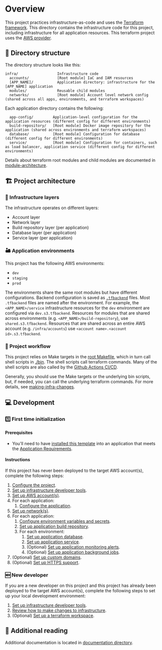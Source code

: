 # Overview

This project practices infrastructure-as-code and uses the [Terraform framework](https://www.terraform.io). This directory contains the infrastructure code for this project, including infrastructure for all application resources. This terraform project uses the [AWS provider](https://registry.terraform.io/providers/hashicorp/aws/latest/docs).

## 📂 Directory structure

The directory structure looks like this:

```text
infra/                  Infrastructure code
  accounts/             [Root module] IaC and IAM resources
  [APP_NAME]/           Application directory: infrastructure for the [APP_NAME] application
  modules/              Reusable child modules
  networks/             [Root module] Account level network config (shared across all apps, environments, and terraform workspaces)
```

Each application directory contains the following:

```text
  app-config/         Application-level configuration for the application resources (different config for different environments)
  build-repository/   [Root module] Docker image repository for the application (shared across environments and terraform workspaces)
  database/           [Root module] Configuration for database (different config for different environments)
  service/            [Root module] Configuration for containers, such as load balancer, application service (different config for different environments)
```

Details about terraform root modules and child modules are documented in [module-architecture](/docs/infra/module-architecture.md).

## 🏗️ Project architecture

### 🧅 Infrastructure layers

The infrastructure operates on different layers:

- Account layer
- Network layer
- Build repository layer (per application)
- Database layer (per application)
- Service layer (per application)

### 🏜️ Application environments

This project has the following AWS environments:

- `dev`
- `staging`
- `prod`

The environments share the same root modules but have different configurations. Backend configuration is saved as [`.tfbackend`](https://developer.hashicorp.com/terraform/language/settings/backends/configuration#file) files. Most `.tfbackend` files are named after the environment. For example, the `<APP_NAME>/service` infrastructure resources for the `dev` environment are configured via `dev.s3.tfbackend`. Resources for modules that are shared across environments (e.g. `<APP_NAME>/build-repository`), use `shared.s3.tfbackend`. Resources that are shared across an entire AWS account (e.g. `/infra/accounts`) use `<account name>.<account id>.s3.tfbackend`.

### 🔀 Project workflow

This project relies on Make targets in the [root Makefile](/Makefile), which in turn call shell scripts in [./bin](/bin). The shell scripts call terraform commands. Many of the shell scripts are also called by the [Github Actions CI/CD](/.github/workflows).

Generally, you should use the Make targets or the underlying bin scripts, but, if needed, you can call the underlying terraform commands. For more details, see [making-infra-changes](/docs/infra/making-infra-changes.md).

## 💻 Development

### 1️⃣ First time initialization

#### Prerequisites

* You'll need to have [installed this template](/README.md#installation) into an application that meets the [Application Requirements](/README.md#application-requirements).

#### Instructions

If this project has never been deployed to the target AWS account(s), complete the following steps:

1. [Configure the project](/infra/project-config/main.tf).
2. [Set up infrastructure developer tools](/docs/infra/set-up-infrastructure-tools.md).
3. [Set up AWS account(s)](/docs/infra/set-up-aws-accounts.md).
4. For each application:
    1. [Configure the application](/docs/infra/set-up-app-config.md).
5. [Set up network(s)](/docs/infra/set-up-networks.md).
6. For each application:
    1. [Configure environment variables and secrets](/docs/infra/set-up-environment-variables-and-secrets.md).
    2. [Set up application build repository](/docs/infra/set-up-app-build-repository.md).
    3. For each environment:
        1. [Set up application database](/docs/infra/set-up-app-database.md).
        2. [Set up application service](/docs/infra/set-up-app-service.md).
        3. (Optional) [Set up application monitoring alerts](/docs/infra/set-up-app-monitoring-alerts.md).
        4. (Optional) [Set up application background jobs](/docs/infra/background-jobs.md).
7. (Optional) [Set up custom domains](/docs/infra/set-up-network-custom-domains.md).
8. (Optional) [Set up HTTPS support](/docs/infra/set-up-network-https.md).

### 🆕 New developer

If you are a new developer on this project and this project has already been deployed to the target AWS account(s), complete the following steps to set up your local development environment:

1. [Set up infrastructure developer tools](/docs/infra/set-up-infrastructure-tools.md).
2. [Review how to make changes to infrastructure](/docs/infra/making-infra-changes.md).
3. (Optional) [Set up a terraform workspace](/docs/infra/intro-to-terraform-workspaces.md).

## 📇 Additional reading

Additional documentation is located in [documentation directory](/docs/infra).
